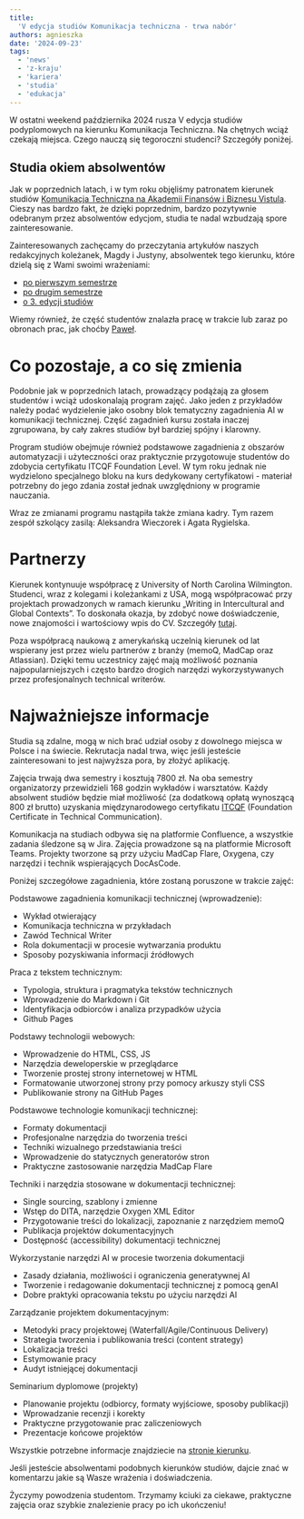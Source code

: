 ```yaml
---
title:
  'V edycja studiów Komunikacja techniczna - trwa nabór'
authors: agnieszka
date: '2024-09-23'
tags:
  - 'news'
  - 'z-kraju'
  - 'kariera'
  - 'studia'
  - 'edukacja'
---
```


W ostatni weekend października 2024 rusza V edycja studiów podyplomowych na kierunku Komunikacja Techniczna. Na chętnych wciąż czekają miejsca. Czego nauczą się tegoroczni studenci? Szczegóły poniżej.

<!--truncate-->

## Studia okiem absolwentów

Jak w poprzednich latach, i w tym roku objęliśmy patronatem kierunek studiów [Komunikacja Techniczna na Akademii Finansów i Biznesu Vistula](https://www.vistula.edu.pl/kierunki-studiow/studia-podyplomowe/informatyka/komunikacja-techniczna). Cieszy nas bardzo fakt, że dzięki poprzednim, bardzo pozytywnie odebranym przez absolwentów edycjom, studia te nadal wzbudzają spore zainteresowanie.

Zainteresowanych zachęcamy do przeczytania artykułów naszych redakcyjnych koleżanek, Magdy i Justyny, absolwentek tego kierunku, które dzielą się z Wami swoimi wrażeniami:
- [po pierwszym semestrze](http://techwriter.pl/komunikacja-techniczna-jak-sie-studiuje/)
- [po drugim semestrze](http://techwriter.pl/komunikacja-techniczna-drugi-semestr/)
- [o 3. edycji studiów](https://techwriter.pl/kilka-slow-o-3-edycji-studiow-z-komunikacji-technicznej/)

Wiemy również, że część studentów znalazła pracę w trakcie lub zaraz po obronach prac, jak choćby [Paweł](https://www.linkedin.com/posts/pawel-woznikowski_this-is-probably-my-most-personal-professional-activity-7114579776916353024-kC8e/).

# Co pozostaje, a co się zmienia

Podobnie jak w poprzednich latach, prowadzący podążają za głosem studentów i wciąż udoskonalają program zajęć. Jako jeden z przykładów należy podać wydzielenie jako osobny blok tematyczny zagadnienia AI w komunikacji technicznej. Część zagadnień kursu została inaczej zgrupowana, by cały zakres studiów był bardziej spójny i klarowny.

Program studiów obejmuje również podstawowe zagadnienia z obszarów automatyzacji i użyteczności oraz praktycznie przygotowuje studentów do zdobycia certyfikatu ITCQF Foundation Level. W tym roku jednak nie wydzielono specjalnego bloku na kurs dedykowany certyfikatowi - materiał potrzebny do jego zdania został jednak uwzględniony w programie nauczania.

Wraz ze zmianami programu nastąpiła także zmiana kadry. Tym razem zespół szkolący zasilą: Aleksandra Wieczorek i Agata Rygielska.

# Partnerzy

Kierunek kontynuuje współpracę z University of North Carolina Wilmington. Studenci, wraz z kolegami i koleżankami z USA, mogą współpracować przy projektach prowadzonych w ramach kierunku „Writing in Intercultural and Global Contexts”. To doskonała okazja, by zdobyć nowe doświadczenie, nowe znajomości i wartościowy wpis do CV. Szczegóły [tutaj](https://www.craft.do/s/VOd7B47ytH4bhA).

Poza współpracą naukową z amerykańską uczelnią kierunek od lat wspierany jest przez wielu partnerów z branży (memoQ, MadCap oraz Atlassian). Dzięki temu uczestnicy zajęć mają możliwość poznania najpopularniejszych i często bardzo drogich narzędzi wykorzystywanych przez profesjonalnych technical writerów.

# Najważniejsze informacje

Studia są zdalne, mogą w nich brać udział osoby z dowolnego miejsca w Polsce i na świecie. Rekrutacja nadal trwa, więc jeśli jesteście zainteresowani to jest najwyższa pora, by złożyć aplikację.

Zajęcia trwają dwa semestry i kosztują 7800 zł. Na oba semestry organizatorzy przewidzieli 168 godzin wykładów i warsztatów. Każdy absolwent studiów będzie miał możliwość (za dodatkową opłatą wynoszącą 800 zł brutto) uzyskania międzynarodowego certyfikatu [ITCQF](https://itcqf.org/) (Foundation Certificate in Technical Communication).

Komunikacja na studiach odbywa się na platformie Confluence, a wszystkie zadania śledzone są w Jira. Zajęcia prowadzone są na platformie Microsoft Teams. Projekty tworzone są przy użyciu MadCap Flare, Oxygena, czy narzędzi i technik wspierających DocAsCode.

Poniżej szczegółowe zagadnienia, które zostaną poruszone w trakcie zajęć:

Podstawowe zagadnienia komunikacji technicznej (wprowadzenie):
- Wykład otwierający
- Komunikacja techniczna w przykładach
- Zawód Technical Writer
- Rola dokumentacji w procesie wytwarzania produktu
- Sposoby pozyskiwania informacji źródłowych

Praca z tekstem technicznym:
- Typologia, struktura i pragmatyka tekstów technicznych
- Wprowadzenie do Markdown i Git
- Identyfikacja odbiorców i analiza przypadków użycia
- Github Pages

Podstawy technologii webowych:
- Wprowadzenie do HTML, CSS, JS
- Narzędzia deweloperskie w przeglądarce
- Tworzenie prostej strony internetowej w HTML
- Formatowanie utworzonej strony przy pomocy arkuszy styli CSS
- Publikowanie strony na GitHub Pages

Podstawowe technologie komunikacji technicznej:
- Formaty dokumentacji
- Profesjonalne narzędzia do tworzenia treści
- Techniki wizualnego przedstawiania treści
- Wprowadzenie do statycznych generatorów stron
- Praktyczne zastosowanie narzędzia MadCap Flare

Techniki i narzędzia stosowane w dokumentacji technicznej:
- Single sourcing, szablony i zmienne
- Wstęp do DITA, narzędzie Oxygen XML Editor
- Przygotowanie treści do lokalizacji, zapoznanie z narzędziem memoQ
- Publikacja projektów dokumentacyjnych
- Dostępność (accessibility) dokumentacji technicznej

Wykorzystanie narzędzi AI w procesie tworzenia dokumentacji
- Zasady działania, możliwości i ograniczenia generatywnej AI
- Tworzenie i redagowanie dokumentacji technicznej z pomocą genAI
- Dobre praktyki opracowania tekstu po użyciu narzędzi AI

Zarządzanie projektem dokumentacyjnym:
- Metodyki pracy projektowej (Waterfall/Agile/Continuous Delivery)
- Strategia tworzenia i publikowania treści (content strategy)
- Lokalizacja treści
- Estymowanie pracy
- Audyt istniejącej dokumentacji

Seminarium dyplomowe (projekty)
- Planowanie projektu (odbiorcy, formaty wyjściowe, sposoby publikacji) 
- Wprowadzanie recenzji i korekty
- Praktyczne przygotowanie prac zaliczeniowych
- Prezentacje końcowe projektów

Wszystkie potrzebne informacje znajdziecie na [stronie kierunku](https://www.vistula.edu.pl/kierunki-studiow/kontynuacja-edukacji/studia-podyplomowe/informatyka/komunikacja-techniczna).

Jeśli jesteście absolwentami podobnych kierunków studiów, dajcie znać w komentarzu jakie są Wasze wrażenia i doświadczenia.

Życzymy powodzenia studentom. Trzymamy kciuki za ciekawe, praktyczne zajęcia oraz szybkie znalezienie pracy po ich ukończeniu!

